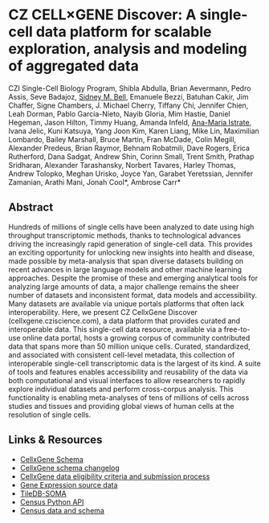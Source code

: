 # CZ CELL×GENE Discover: A single-cell data platform for scalable exploration, analysis and modeling of aggregated data

CZI Single-Cell Biology Program, Shibla Abdulla, Brian Aevermann, Pedro Assis, Seve Badajoz, [Sidney M. Bell](https://sidneymbell.science/), Emanuele Bezzi, Batuhan Cakir, Jim Chaffer, Signe Chambers, J. Michael Cherry, Tiffany Chi, Jennifer Chien, Leah Dorman, Pablo Garcia-Nieto, Nayib Gloria, Mim Hastie, Daniel Hegeman, Jason Hilton, Timmy Huang, Amanda Infeld, [Ana-Maria Istrate](http://www.anaistrate.com/), Ivana Jelic, Kuni Katsuya, Yang Joon Kim, Karen Liang, Mike Lin, Maximilian Lombardo, Bailey Marshall, Bruce Martin, Fran McDade, Colin Megill, Alexander Predeus, Brian Raymor, Behnam Robatmili, Dave Rogers, Erica Rutherford, Dana Sadgat, Andrew Shin, Corinn Small, Trent Smith, Prathap Sridharan, Alexander Tarashansky, Norbert Tavares, Harley Thomas, Andrew Tolopko, Meghan Urisko, Joyce Yan, Garabet Yeretssian, Jennifer Zamanian, Arathi Mani, Jonah Cool\*, Ambrose Carr\*

## Abstract

Hundreds of millions of single cells have been analyzed to date using high throughput transcriptomic methods, thanks to technological advances driving the increasingly rapid generation of single-cell data. This provides an exciting opportunity for unlocking new insights into health and disease, made possible by meta-analysis that span diverse datasets building on recent advances in large language models and other machine learning approaches. Despite the promise of these and emerging analytical tools for analyzing large amounts of data, a major challenge remains the sheer number of datasets and inconsistent format, data models and accessibility. Many datasets are available via unique portals platforms that often lack interoperability. Here, we present CZ CellxGene Discover (cellxgene.cziscience.com), a data platform that provides curated and interoperable data. This single-cell data resource, available via a free-to-use online data portal, hosts a growing corpus of community contributed data that spans more than 50 million unique cells. Curated, standardized, and associated with consistent cell-level metadata, this collection of interoperable single-cell transcriptomic data is the largest of its kind. A suite of tools and features enables accessibility and reusability of the data via both computational and visual interfaces to allow researchers to rapidly explore individual datasets and perform cross-corpus analysis. This functionality is enabling meta-analyses of tens of millions of cells across studies and tissues and providing global views of human cells at the resolution of single cells.

## Links & Resources

- [CellxGene Schema](https://github.com/chanzuckerberg/single-cell-curation/tree/main/schema)
- [CellxGene schema changelog](https://github.com/chanzuckerberg/single-cell-curation/blob/main/schema/3.1.0/schema.md#appendix-a-changelog)
- [CellxGene data eligibility criteria and submission process](https://CellxGene.cziscience.com/docs/032__Contribute%20and%20Publish%20Data)
- [Gene Expression source data](https://CellxGene.cziscience.com/docs/04__Analyze%20Public%20Data/4_2__Gene%20Expression%20Documentation/4_2_6__Gene%20Expression%20Source%20Data)
- [TileDB-SOMA](https://github.com/single-cell-data/TileDB-SOMA)
- [Census Python API](https://chanzuckerberg.github.io/cellxgene-census/python-api.html)
- [Census data and schema](https://chanzuckerberg.github.io/cellxgene-census/cellxgene_census_docsite_schema.html#data-included-in-the-census)
